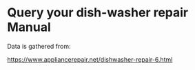 # Query your dish-washer repair Manual

Data is gathered from:

https://www.appliancerepair.net/dishwasher-repair-6.html
